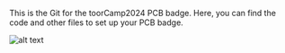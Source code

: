 This is the Git for the toorCamp2024 PCB badge.
Here, you can find the code and other files to set up your PCB badge.

![alt text](https://github.com/lithiumbot/deerbadge2024/images/deerbadgePcbPrototype.jpg?raw=true)
